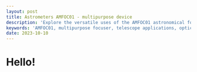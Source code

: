 ```yaml
---
layout: post
title: Astrometers AMFOC01 - multipurpose device
description: 'Explore the versatile uses of the AMFOC01 astronomical focuser designed for both telescopic and optical applications. Learn how this multipurpose, open-source device enhances your observational capabilities with its cutting-edge technology and customizable features.'
keywords: 'AMFOC01, multipurpose focuser, telescope applications, optical devices, open-source astronomy, precision focusing, astronomical equipment'
date: 2023-10-10
---
```


# Hello!
